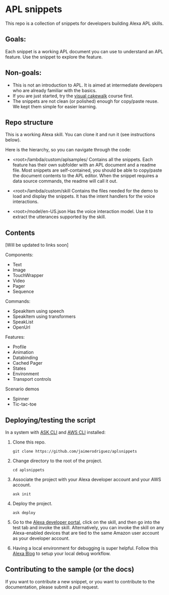 # APL snippets
This repo is a collection of snippets for developers building Alexa APL skills.


## Goals:
Each snippet is a working APL document you can use to  understand an APL feature. Use the snippet to explore the feature.


## Non-goals:
- This is not an introduction to APL.  It is aimed at intermediate developers who are already familiar with the basics.
- If you are just started, try the [visual cakewalk](https://alexa.design/apl-cake-walk) course first.
- The snippets are not clean (or polished) enough for copy/paste reuse. We kept them simple for easier learning. 

## Repo structure
This is a working Alexa skill. You can clone it and run it (see instructions below).

Here is the hierarchy, so you can navigate through the code:

- &lt;root&gt;/lambda/custom/aplsamples/
Contains all the snippets.
Each feature has their own subfolder with an APL document and a readme file.
Most snippets are self-contained, you should be able to copy/paste the document contents to the APL editor. When the snippet requires a data source commands, the readme will call it out.

- &lt;root&gt;/lambda/custom/skill
Contains the files needed for the demo to load and display the snippets. It has the intent handlers for the voice interactions.

- &lt;root&gt;/model/en-US.json
 Has the voice interaction model. Use it to extract the utterances supported by the skill.

## Contents
[Will be updated to links soon]

Components:
- Text
- Image
- TouchWrapper
- Video
- Pager
- Sequence


Commands:
- SpeakItem using speech
- SpeakItem using transformers
- SpeakList
- OpenUrl

Features:
- Profile
- Animation
- Databinding
- Cached Pager
- States
- Environment
- Transport controls

Scenario demos
- Spinner
- Tic-tac-toe


## Deploying/testing the script
In a system with [ASK CLI](https://developer.amazon.com/en-US/docs/alexa/smapi/quick-start-alexa-skills-kit-command-line-interface.html) and [AWS CLI](https://docs.aws.amazon.com/cli/latest/userguide/cli-chap-install.html) installed:

1. Clone this repo.
    ```
    git clone https://github.com/jaimerodriguez/aplsnippets
    ```
1. Change directory to the root of the project.
    ```
    cd aplsnippets
    ```
1. Associate the project with your Alexa developer account and your AWS account.
    ```
    ask init
    ```
1. Deploy the project.
    ```
    ask deploy
    ```
1. Go to the [Alexa developer portal](https://developer.amazon.com/alexa/console/ask), click on the skill, and then go into the test tab and invoke the skill. Alternatively, you can invoke the skill on any Alexa-enabled devices that are tied to the same Amazon user account as your developer account.

1. Having a local environment for debugging is super helpful. Follow this [Alexa Blog](https://developer.amazon.com/blogs/alexa/post/77c8f0b9-e9ee-48a9-813f-86cf7bf86747/setup-your-local-environment-for-debugging-an-alexa-skill) to setup your local debug workflow.



## Contributing to the sample (or the docs)
If you want to contribute a new snippet, or you want to contribute to the documentation, please submit a pull request.
